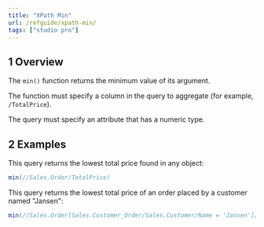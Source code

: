 ```yaml
---
title: "XPath Min"
url: /refguide/xpath-min/
tags: ["studio pro"]
---
```


## 1 Overview

The `min()` function returns the minimum value of its argument.

The function must specify a column in the query to aggregate (for example, `/TotalPrice`).

The query must specify an attribute that has a numeric type.

## 2 Examples

This query returns the lowest total price found in any object:

```java {linenos=false}
min(//Sales.Order/TotalPrice)
```

This query returns the lowest total price of an order placed by a customer named "Jansen":

```java {linenos=false}
min(//Sales.Order[Sales.Customer_Order/Sales.Customer/Name = 'Jansen']/TotalPrice)
```
